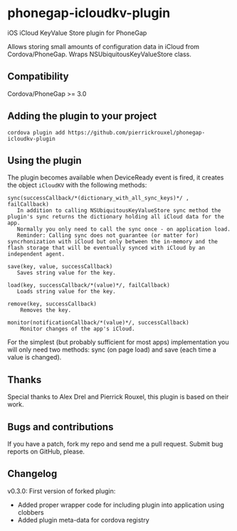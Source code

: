 phonegap-icloudkv-plugin
========================

iOS iCloud KeyValue Store plugin for PhoneGap

Allows storing small amounts of configuration data in iCloud from Cordova/PhoneGap. Wraps NSUbiquitousKeyValueStore class.

## Compatibility

Cordova/PhoneGap >= 3.0

## Adding the plugin to your project

```
cordova plugin add https://github.com/pierrickrouxel/phonegap-icloudkv-plugin
```

## Using the plugin

The plugin becomes available when DeviceReady event is fired, it creates the object `iCloudKV` with the following methods:

    sync(successCallback/*(dictionary_with_all_sync_keys)*/ , failCallback)
       In addition to calling NSUbiquitousKeyValueStore sync method the plugin's sync returns the dictionary holding all iCloud data for the app.
       Normally you only need to call the sync once - on application load.
       Reminder: Calling sync does not guarantee (or matter for) syncrhonization with iCloud but only between the in-memory and the flash storage that will be eventually synced with iCloud by an independent agent.

    save(key, value, successCallback)
       Saves string value for the key.

    load(key, successCallback/*(value)*/, failCallback)
       Loads string value for the key.

    remove(key, successCallback)
        Removes the key.

    monitor(notificationCallback/*(value)*/, successCallback)
        Monitor changes of the app's iCloud.

For the simplest (but probably sufficient for most apps) implementation you will only need two methods: sync (on page load) and save (each time a value is changed).

## Thanks

Special thanks to Alex Drel and Pierrick Rouxel, this plugin is based on their work.

## Bugs and contributions

If you have a patch, fork my repo and send me a pull request. Submit bug reports on GitHub, please.

## Changelog

v0.3.0:
First version of forked plugin:
- Added proper wrapper code for including plugin into application using clobbers
- Added plugin meta-data for cordova registry
